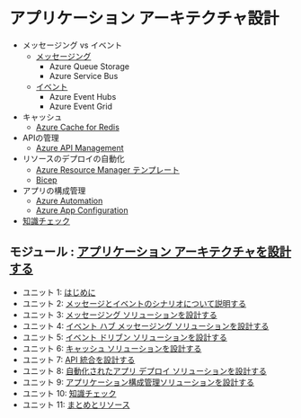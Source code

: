 # アプリケーション アーキテクチャ設計

- メッセージング vs イベント
  - [メッセージング](messaging.md)
    - Azure Queue Storage
    - Azure Service Bus
  - [イベント](event.md)
    - Azure Event Hubs
    - Azure Event Grid
- キャッシュ
  - [Azure Cache for Redis](../AZ-204/mod12-01-redis.md)
- APIの管理
  - [Azure API Management](../AZ-204/mod08-01-apim.md)
- リソースのデプロイの自動化
  - [Azure Resource Manager テンプレート](../AZ-303/mod09-01-arm-template.md)
  - [Bicep](../AZ-304/mod01-04-07-bicep.md)
- アプリの構成管理
  - [Azure Automation](../AZ-303/mod09-02-azure-automation.md)
  - [Azure App Configuration](../AZ-204/mod07-03-app-configuration.md)
- [知識チェック](day4-lp4-m2-check.md)

## モジュール : [アプリケーション アーキテクチャを設計する](https://docs.microsoft.com/ja-jp/learn/modules/design-application-architecture/)
- ユニット 1: [はじめに](https://docs.microsoft.com/ja-jp/learn/modules/design-application-architecture/1-introduction)
- ユニット 2: [メッセージとイベントのシナリオについて説明する](https://docs.microsoft.com/ja-jp/learn/modules/design-application-architecture/2-describe-message-event-scenarios)
- ユニット 3: [メッセージング ソリューションを設計する](https://docs.microsoft.com/ja-jp/learn/modules/design-application-architecture/3-design-messaging-solution)
- ユニット 4: [イベント ハブ メッセージング ソリューションを設計する](https://docs.microsoft.com/ja-jp/learn/modules/design-application-architecture/4-design-event-hub-messaging-solution)
- ユニット 5: [イベント ドリブン ソリューションを設計する](https://docs.microsoft.com/ja-jp/learn/modules/design-application-architecture/5-design-event-driven-solution)
- ユニット 6: [キャッシュ ソリューションを設計する](https://docs.microsoft.com/ja-jp/learn/modules/design-application-architecture/6-design-caching-solution)
- ユニット 7: [API 統合を設計する](https://docs.microsoft.com/ja-jp/learn/modules/design-application-architecture/7-design-api-integration)
- ユニット 8: [自動化されたアプリ デプロイ ソリューションを設計する](https://docs.microsoft.com/ja-jp/learn/modules/design-application-architecture/8-design-automated-app-deployment-solution)
- ユニット 9: [アプリケーション構成管理ソリューションを設計する](https://docs.microsoft.com/ja-jp/learn/modules/design-application-architecture/9-configuration-management-solution)
- ユニット 10: [知識チェック](https://docs.microsoft.com/ja-jp/learn/modules/design-application-architecture/10-knowledge-check)
- ユニット 11: [まとめとリソース](https://docs.microsoft.com/ja-jp/learn/modules/design-application-architecture/11-summary-resources)
